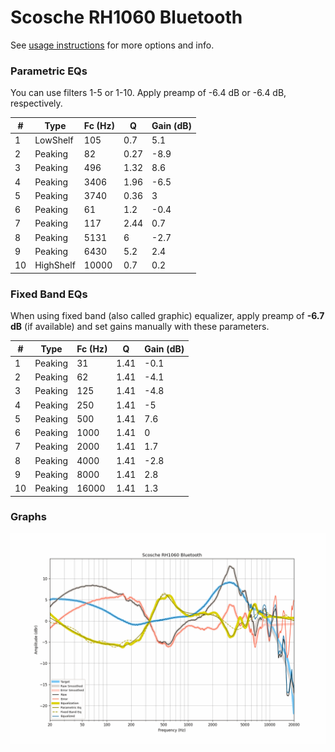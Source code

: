 # Scosche RH1060 Bluetooth
See [usage instructions](https://github.com/jaakkopasanen/AutoEq#usage) for more options and info.

### Parametric EQs
You can use filters 1-5 or 1-10. Apply preamp of -6.4 dB or -6.4 dB, respectively.

|   # | Type      |   Fc (Hz) |    Q |   Gain (dB) |
|-----|-----------|-----------|------|-------------|
|   1 | LowShelf  |       105 | 0.7  |         5.1 |
|   2 | Peaking   |        82 | 0.27 |        -8.9 |
|   3 | Peaking   |       496 | 1.32 |         8.6 |
|   4 | Peaking   |      3406 | 1.96 |        -6.5 |
|   5 | Peaking   |      3740 | 0.36 |         3   |
|   6 | Peaking   |        61 | 1.2  |        -0.4 |
|   7 | Peaking   |       117 | 2.44 |         0.7 |
|   8 | Peaking   |      5131 | 6    |        -2.7 |
|   9 | Peaking   |      6430 | 5.2  |         2.4 |
|  10 | HighShelf |     10000 | 0.7  |         0.2 |

### Fixed Band EQs
When using fixed band (also called graphic) equalizer, apply preamp of **-6.7 dB** (if available) and set gains manually with these parameters.

|   # | Type    |   Fc (Hz) |    Q |   Gain (dB) |
|-----|---------|-----------|------|-------------|
|   1 | Peaking |        31 | 1.41 |        -0.1 |
|   2 | Peaking |        62 | 1.41 |        -4.1 |
|   3 | Peaking |       125 | 1.41 |        -4.8 |
|   4 | Peaking |       250 | 1.41 |        -5   |
|   5 | Peaking |       500 | 1.41 |         7.6 |
|   6 | Peaking |      1000 | 1.41 |         0   |
|   7 | Peaking |      2000 | 1.41 |         1.7 |
|   8 | Peaking |      4000 | 1.41 |        -2.8 |
|   9 | Peaking |      8000 | 1.41 |         2.8 |
|  10 | Peaking |     16000 | 1.41 |         1.3 |

### Graphs
![](./Scosche%20RH1060%20Bluetooth.png)
